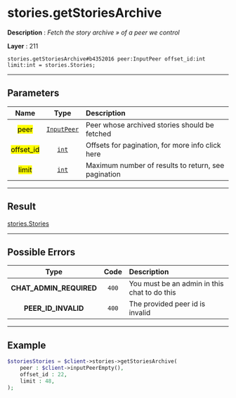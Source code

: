 # stories.getStoriesArchive

**Description** : *Fetch the story archive &raquo; of a peer we control*

**Layer** : 211

```tl
stories.getStoriesArchive#b4352016 peer:InputPeer offset_id:int limit:int = stories.Stories;
```

---

## Parameters

| Name | Type | Description |
| :---: | :---: | :--- |
| <mark>peer</mark> | [`InputPeer`](type/InputPeer) | Peer whose archived stories should be fetched |
| <mark>offset_id</mark> | [`int`](type/int) | Offsets for pagination, for more info click here |
| <mark>limit</mark> | [`int`](type/int) | Maximum number of results to return, see pagination |

---

## Result

[stories.Stories](type/stories.Stories)

---

## Possible Errors

| Type | Code | Description |
| :---: | :---: | :--- |
| **CHAT_ADMIN_REQUIRED** | `400` | You must be an admin in this chat to do this |
| **PEER_ID_INVALID** | `400` | The provided peer id is invalid |

---

## Example

```php
$storiesStories = $client->stories->getStoriesArchive(
	peer : $client->inputPeerEmpty(),
	offset_id : 22,
	limit : 48,
);
```